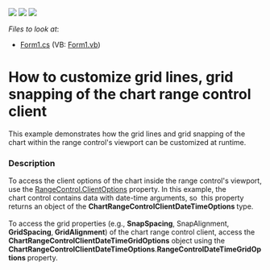 <!-- default badges list -->
![](https://img.shields.io/endpoint?url=https://codecentral.devexpress.com/api/v1/VersionRange/128574197/14.1.4%2B)
[![](https://img.shields.io/badge/Open_in_DevExpress_Support_Center-FF7200?style=flat-square&logo=DevExpress&logoColor=white)](https://supportcenter.devexpress.com/ticket/details/T129232)
[![](https://img.shields.io/badge/📖_How_to_use_DevExpress_Examples-e9f6fc?style=flat-square)](https://docs.devexpress.com/GeneralInformation/403183)
<!-- default badges end -->
<!-- default file list -->
*Files to look at*:

* [Form1.cs](./CS/Form1.cs) (VB: [Form1.vb](./VB/Form1.vb))
<!-- default file list end -->
# How to customize grid lines, grid snapping of the chart range control client


This example demonstrates how the grid lines and grid snapping of the chart within the range control's viewport can be customized at runtime.


<h3>Description</h3>

To access the client options of the chart inside the range control's viewport, use the <a href="https://documentation.devexpress.com/#WindowsForms/DevExpressXtraEditorsRangeControl_ClientOptionstopic">RangeControl.ClientOptions</a>&nbsp;property.&nbsp;In this example, the chart&nbsp;control contains data with date-time arguments, so &nbsp;this property returns an object of the&nbsp;<strong>ChartRangeControlClientDateTimeOptions&nbsp;</strong>type. <br /><br />To access the grid properties (e.g., <strong>SnapSpacing</strong>, SnapAlignment, <strong>GridSpacing</strong>,<strong> GridAlignment</strong>) of the chart range control client, access the <strong>ChartRangeControlClientDateTimeGridOptions</strong> object using the <strong>ChartRangeControlClientDateTimeOptions</strong>.<strong>RangeControlDateTimeGridOptions&nbsp;</strong>property.

<br/>


